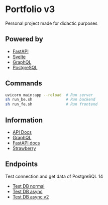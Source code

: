 # Portfolio v3

Personal project made for didactic purposes

## Powered by

- [FastAPI](https://fastapi.tiangolo.com/)
- [Svelte](https://svelte.dev/)
- [GraphQL](https://graphql.org/)
- [PostgreSQL](https://www.postgresql.org/)

## Commands

```bash
uvicorn main:app --reload  # Run server
sh run_be.sh               # Run backend
sh run_fe.sh               # Run frontend
```

## Information

- [API Docs](http://localhost:8000/docs)
- [GraphQL](http://localhost:8000/graphql)
- [FastAPI docs](https://fastapi.tiangolo.com/)
- [Strawberry](https://strawberry.rocks/docs/integrations/fastapi)

## Endpoints

Test connection and get data of PostgreSQL 14

- [Test DB normal](http://127.0.0.1:8000/db)
- [Test DB async](http://127.0.0.1:8000/db/async)
- [Test DB async v2](http://127.0.0.1:8000/db/async/v2)
